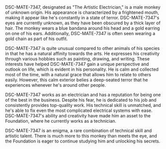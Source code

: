 DSC-MATE-7347, designated as "The Artistic Electrician," is a male monkey of unknown origin. His appearance is characterized by a frightened mouth, making it appear like he's constantly in a state of terror. DSC-MATE-7347's eyes are currently unknown, as they have been obscured by a thick layer of hair. The monkey wears a blue bandana around his head and a gold earring on one of his ears. Additionally, DSC-MATE-7347 is often seen wearing a gold chain as part of his outfit.

DSC-MATE-7347 is quite unusual compared to other animals of his species in that he has a natural affinity towards the arts. He expresses his creativity through various hobbies such as painting, drawing, and writing. These interests have helped DSC-MATE-7347 gain a unique perspective and outlook on life, which is evident in his personality. He is calm and collected most of the time, with a natural grace that allows him to relate to others easily. However, this calm exterior belies a deep-seated terror that he experiences whenever he's around other people. 

DSC-MATE-7347 works as an electrician and has a reputation for being one of the best in the business. Despite his fear, he is dedicated to his job and consistently provides top-quality work. His technical skill is unmatched, and he's able to fix even the most complicated electrical systems with ease. DSC-MATE-7347's ability and creativity have made him an asset to the Foundation, where he currently works as a technician.

DSC-MATE-7347 is an enigma, a rare combination of technical skill and artistic talent. There is much more to this monkey than meets the eye, and the Foundation is eager to continue studying him and unlocking his secrets.